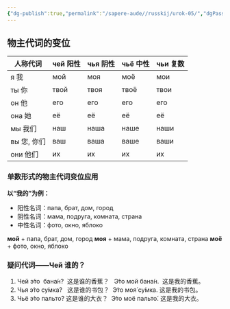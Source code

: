 ```yaml
---
{"dg-publish":true,"permalink":"/sapere-aude//russkij/urok-05/","dgPassFrontmatter":true}
---
```



## 物主代词的变位

| 人称代词     | чей 阳性 | чья 阴性 | чьё 中性 | чьи 复数 |
| -------- | ------ | ------ | ------ | ------ |
| я 我      | мой    | моя    | моё    | мои    |
| ты 你     | твой   | твоя   | твоё   | твои   |
| он 他     | его    | его    | его    | его    |
| она 她    | её     | её     | её     | её     |
| мы 我们    | наш    | наша   | наше   | наши   |
| вы 您, 你们 | ваш    | ваша   | ваше   | ваши   |
| они 他们   | их     | их     | их     | их     |

### 单数形式的物主代词变位应用

**以“我的”为例：**

- 阳性名词：папа, брат, дом, город
- 阴性名词：мама, подруга, комната, страна
- 中性名词：фото, окно, яблоко

**мой** + папа, брат, дом, город
**моя** + мама, подруга, комната, страна
**моё** + фото, окно, яблоко

### 疑问代词——Чей 谁的？

1. Чей э́то  бана́н?  这是谁的香蕉？   Э́то мой бана́н.  这是我的香蕉。
2. Чья э́то су́мка?   这是谁的书包？  Э́то моя́ су́мка. 这是我的书包。
3. Чьё э́то пальто́? 这是谁的大衣？  Э́то моё пальто́. 这是我的大衣。


